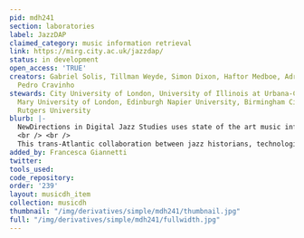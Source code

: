 ```yaml
---
pid: mdh241
section: laboratories
label: JazzDAP
claimed_category: music information retrieval
link: https://mirg.city.ac.uk/jazzdap/
status: in development
open_access: 'TRUE'
creators: Gabriel Solis, Tillman Weyde, Simon Dixon, Haftor Medboe, Adriana Cuervo,
  Pedro Cravinho
stewards: City University of London, University of Illinois at Urbana-Champaign, Queen
  Mary University of London, Edinburgh Napier University, Birmingham City University,
  Rutgers University
blurb: |-
  NewDirections in Digital Jazz Studies uses state of the art music information retrieval and artificial intelligence algorithms for the analysis of jazz recordings and linked data to enable novel approaches to co-creative use of materials in the archival collections of the Institute of Jazz Studies and Scottish Jazz Archive.
  <br /> <br />
  This trans-Atlantic collaboration between jazz historians, technologists, and jazz archivists will expand access to unique materials held in archives and illuminate their musical relationships to more widely studied recordings. This project will create, analyse, and visualize relationships between audio and other materials and create rich research work knows to be shared within the scholarly community as a novel way to support co-creation with cultural institutions. We envision a disciplinary transformation through the discovery of new models for jazz historiography, and a broader, interdisciplinary transformation in methodology for digital humanities.q
added_by: Francesca Giannetti
twitter:
tools_used:
code_repository:
order: '239'
layout: musicdh_item
collection: musicdh
thumbnail: "/img/derivatives/simple/mdh241/thumbnail.jpg"
full: "/img/derivatives/simple/mdh241/fullwidth.jpg"
---
```

